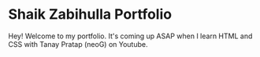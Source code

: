 # Shaik Zabihulla Portfolio

Hey! Welcome to my portfolio. It's coming up ASAP when I learn HTML and CSS with Tanay Pratap (neoG) on Youtube.